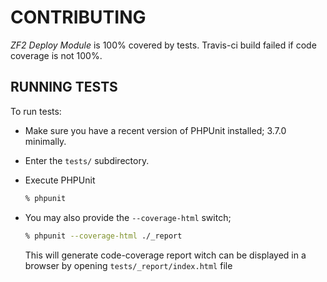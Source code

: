 # CONTRIBUTING

_ZF2 Deploy Module_ is 100% covered by tests. Travis-ci build failed if code coverage is not 100%.

## RUNNING TESTS

To run tests:

- Make sure you have a recent version of PHPUnit installed; 3.7.0
  minimally.
- Enter the `tests/` subdirectory.
- Execute PHPUnit

  ```sh
  % phpunit
  ```

- You may also provide the `--coverage-html` switch;

  ```sh
  % phpunit --coverage-html ./_report
  ```

  This will generate code-coverage report witch can be displayed in a browser by opening `tests/_report/index.html` file
  
